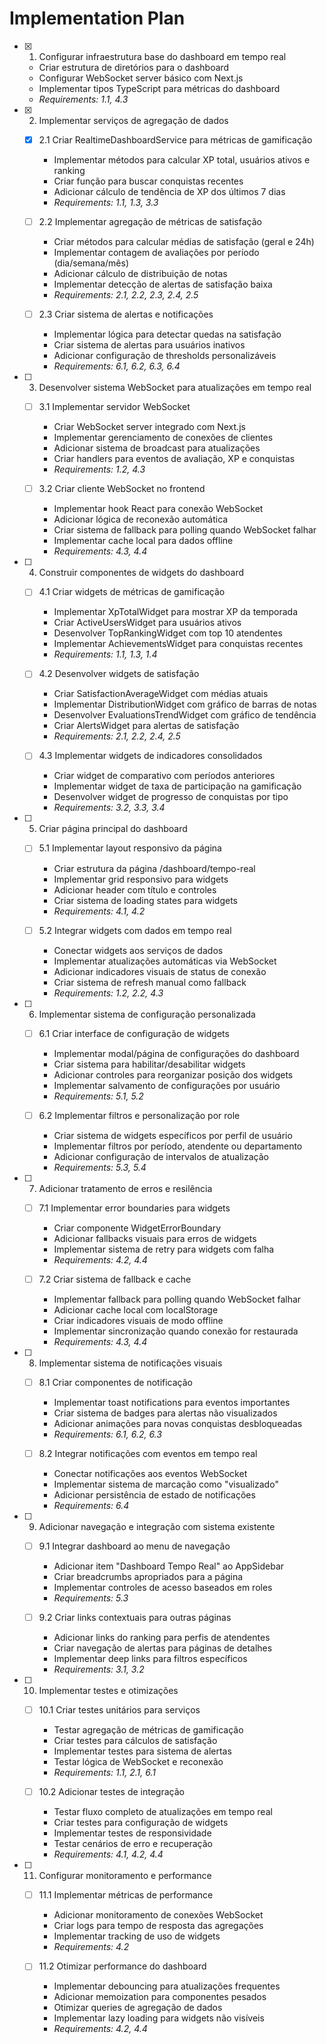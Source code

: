 # Implementation Plan

- [x] 1. Configurar infraestrutura base do dashboard em tempo real





  - Criar estrutura de diretórios para o dashboard
  - Configurar WebSocket server básico com Next.js
  - Implementar tipos TypeScript para métricas do dashboard
  - _Requirements: 1.1, 4.3_

- [x] 2. Implementar serviços de agregação de dados





  - [x] 2.1 Criar RealtimeDashboardService para métricas de gamificação


    - Implementar métodos para calcular XP total, usuários ativos e ranking
    - Criar função para buscar conquistas recentes
    - Adicionar cálculo de tendência de XP dos últimos 7 dias
    - _Requirements: 1.1, 1.3, 3.3_


  - [ ] 2.2 Implementar agregação de métricas de satisfação
    - Criar métodos para calcular médias de satisfação (geral e 24h)
    - Implementar contagem de avaliações por período (dia/semana/mês)
    - Adicionar cálculo de distribuição de notas
    - Implementar detecção de alertas de satisfação baixa
    - _Requirements: 2.1, 2.2, 2.3, 2.4, 2.5_


  - [ ] 2.3 Criar sistema de alertas e notificações
    - Implementar lógica para detectar quedas na satisfação
    - Criar sistema de alertas para usuários inativos
    - Adicionar configuração de thresholds personalizáveis
    - _Requirements: 6.1, 6.2, 6.3, 6.4_

- [ ] 3. Desenvolver sistema WebSocket para atualizações em tempo real
  - [ ] 3.1 Implementar servidor WebSocket
    - Criar WebSocket server integrado com Next.js
    - Implementar gerenciamento de conexões de clientes
    - Adicionar sistema de broadcast para atualizações
    - Criar handlers para eventos de avaliação, XP e conquistas
    - _Requirements: 1.2, 4.3_

  - [ ] 3.2 Criar cliente WebSocket no frontend
    - Implementar hook React para conexão WebSocket
    - Adicionar lógica de reconexão automática
    - Criar sistema de fallback para polling quando WebSocket falhar
    - Implementar cache local para dados offline
    - _Requirements: 4.3, 4.4_

- [ ] 4. Construir componentes de widgets do dashboard
  - [ ] 4.1 Criar widgets de métricas de gamificação
    - Implementar XpTotalWidget para mostrar XP da temporada
    - Criar ActiveUsersWidget para usuários ativos
    - Desenvolver TopRankingWidget com top 10 atendentes
    - Implementar AchievementsWidget para conquistas recentes
    - _Requirements: 1.1, 1.3, 1.4_

  - [ ] 4.2 Desenvolver widgets de satisfação
    - Criar SatisfactionAverageWidget com médias atuais
    - Implementar DistributionWidget com gráfico de barras de notas
    - Desenvolver EvaluationsTrendWidget com gráfico de tendência
    - Criar AlertsWidget para alertas de satisfação
    - _Requirements: 2.1, 2.2, 2.4, 2.5_

  - [ ] 4.3 Implementar widgets de indicadores consolidados
    - Criar widget de comparativo com períodos anteriores
    - Implementar widget de taxa de participação na gamificação
    - Desenvolver widget de progresso de conquistas por tipo
    - _Requirements: 3.2, 3.3, 3.4_

- [ ] 5. Criar página principal do dashboard
  - [ ] 5.1 Implementar layout responsivo da página
    - Criar estrutura da página /dashboard/tempo-real
    - Implementar grid responsivo para widgets
    - Adicionar header com título e controles
    - Criar sistema de loading states para widgets
    - _Requirements: 4.1, 4.2_

  - [ ] 5.2 Integrar widgets com dados em tempo real
    - Conectar widgets aos serviços de dados
    - Implementar atualizações automáticas via WebSocket
    - Adicionar indicadores visuais de status de conexão
    - Criar sistema de refresh manual como fallback
    - _Requirements: 1.2, 2.2, 4.3_

- [ ] 6. Implementar sistema de configuração personalizada
  - [ ] 6.1 Criar interface de configuração de widgets
    - Implementar modal/página de configurações do dashboard
    - Criar sistema para habilitar/desabilitar widgets
    - Adicionar controles para reorganizar posição dos widgets
    - Implementar salvamento de configurações por usuário
    - _Requirements: 5.1, 5.2_

  - [ ] 6.2 Implementar filtros e personalização por role
    - Criar sistema de widgets específicos por perfil de usuário
    - Implementar filtros por período, atendente ou departamento
    - Adicionar configuração de intervalos de atualização
    - _Requirements: 5.3, 5.4_

- [ ] 7. Adicionar tratamento de erros e resilência
  - [ ] 7.1 Implementar error boundaries para widgets
    - Criar componente WidgetErrorBoundary
    - Adicionar fallbacks visuais para erros de widgets
    - Implementar sistema de retry para widgets com falha
    - _Requirements: 4.2, 4.4_

  - [ ] 7.2 Criar sistema de fallback e cache
    - Implementar fallback para polling quando WebSocket falhar
    - Adicionar cache local com localStorage
    - Criar indicadores visuais de modo offline
    - Implementar sincronização quando conexão for restaurada
    - _Requirements: 4.3, 4.4_

- [ ] 8. Implementar sistema de notificações visuais
  - [ ] 8.1 Criar componentes de notificação
    - Implementar toast notifications para eventos importantes
    - Criar sistema de badges para alertas não visualizados
    - Adicionar animações para novas conquistas desbloqueadas
    - _Requirements: 6.1, 6.2, 6.3_

  - [ ] 8.2 Integrar notificações com eventos em tempo real
    - Conectar notificações aos eventos WebSocket
    - Implementar sistema de marcação como "visualizado"
    - Adicionar persistência de estado de notificações
    - _Requirements: 6.4_

- [ ] 9. Adicionar navegação e integração com sistema existente
  - [ ] 9.1 Integrar dashboard ao menu de navegação
    - Adicionar item "Dashboard Tempo Real" ao AppSidebar
    - Criar breadcrumbs apropriados para a página
    - Implementar controles de acesso baseados em roles
    - _Requirements: 5.3_

  - [ ] 9.2 Criar links contextuais para outras páginas
    - Adicionar links do ranking para perfis de atendentes
    - Criar navegação de alertas para páginas de detalhes
    - Implementar deep links para filtros específicos
    - _Requirements: 3.1, 3.2_

- [ ] 10. Implementar testes e otimizações
  - [ ] 10.1 Criar testes unitários para serviços
    - Testar agregação de métricas de gamificação
    - Criar testes para cálculos de satisfação
    - Implementar testes para sistema de alertas
    - Testar lógica de WebSocket e reconexão
    - _Requirements: 1.1, 2.1, 6.1_

  - [ ] 10.2 Adicionar testes de integração
    - Testar fluxo completo de atualizações em tempo real
    - Criar testes para configuração de widgets
    - Implementar testes de responsividade
    - Testar cenários de erro e recuperação
    - _Requirements: 4.1, 4.2, 4.4_

- [ ] 11. Configurar monitoramento e performance
  - [ ] 11.1 Implementar métricas de performance
    - Adicionar monitoramento de conexões WebSocket
    - Criar logs para tempo de resposta das agregações
    - Implementar tracking de uso de widgets
    - _Requirements: 4.2_

  - [ ] 11.2 Otimizar performance do dashboard
    - Implementar debouncing para atualizações frequentes
    - Adicionar memoization para componentes pesados
    - Otimizar queries de agregação de dados
    - Implementar lazy loading para widgets não visíveis
    - _Requirements: 4.2, 4.4_